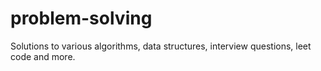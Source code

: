 # problem-solving
Solutions to various algorithms, data structures, interview questions, leet code and more. 
